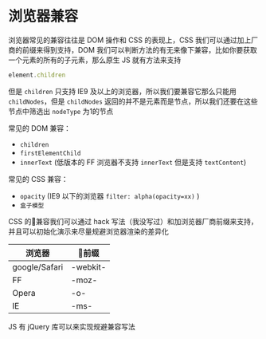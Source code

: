 # 浏览器兼容

浏览器常见的兼容往往是 DOM 操作和 CSS 的表现上，CSS 我们可以通过加上厂商的前缀来得到支持，DOM 我们可以判断方法的有无来像下兼容，比如你要获取一个元素的所有的子元素，那么原生 JS 就有方法来支持

```js
element.children
```

但是 `children` 只支持 IE9 及以上的浏览器，所以我们要兼容它那么只能用 `childNodes`，但是 `childNodes` 返回的并不是元素而是节点，所以我们还要在这些节点中筛选出 `nodeType` 为1的节点

常见的 DOM 兼容：

* `children`
* `firstElementChild`
* `innerText` (低版本的 FF 浏览器不支持 `innerText` 但是支持 `textContent`)

常见的 CSS 兼容：

* `opacity` (IE9 以下的浏览器 `filter: alpha(opacity=xx)` )
* `盒子模型`

CSS 的兼容我们可以通过 hack 写法（我没写过）和加浏览器厂商前缀来支持，并且可以初始化演示来尽量规避浏览器渲染的差异化

浏览器 | 前缀
-|-
google/Safari|-webkit-
FF|-moz-
Opera|-o-
IE|-ms-

JS 有 jQuery 库可以来实现规避兼容写法


